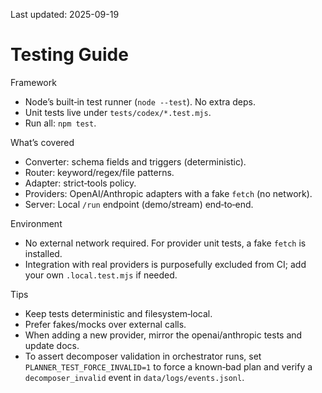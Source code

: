 Last updated: 2025-09-19

# Testing Guide

Framework
- Node’s built‑in test runner (`node --test`). No extra deps.
- Unit tests live under `tests/codex/*.test.mjs`.
- Run all: `npm test`.

What’s covered
- Converter: schema fields and triggers (deterministic).
- Router: keyword/regex/file patterns.
- Adapter: strict‑tools policy.
- Providers: OpenAI/Anthropic adapters with a fake `fetch` (no network).
- Server: Local `/run` endpoint (demo/stream) end‑to‑end.

Environment
- No external network required. For provider unit tests, a fake `fetch` is installed.
- Integration with real providers is purposefully excluded from CI; add your own `.local.test.mjs` if needed.

Tips
- Keep tests deterministic and filesystem‑local.
- Prefer fakes/mocks over external calls.
- When adding a new provider, mirror the openai/anthropic tests and update docs.
- To assert decomposer validation in orchestrator runs, set `PLANNER_TEST_FORCE_INVALID=1` to force a known‑bad plan and verify a `decomposer_invalid` event in `data/logs/events.jsonl`.
